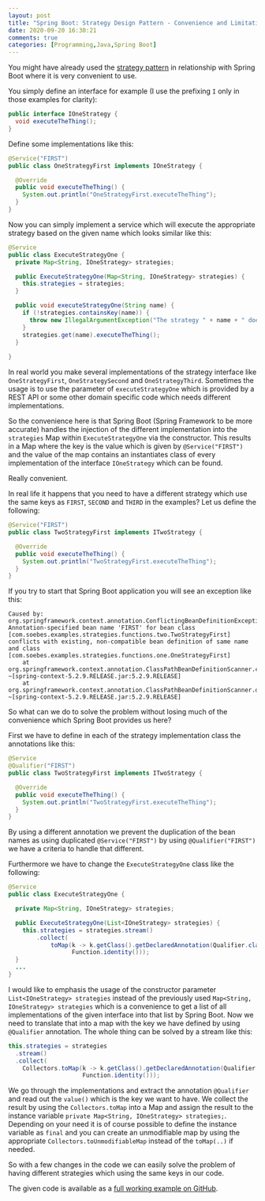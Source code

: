 ```yaml
---
layout: post
title: "Spring Boot: Strategy Design Pattern - Convenience and Limitation"
date: 2020-09-20 16:30:21
comments: true
categories: [Programming,Java,Spring Boot]
---
```

You might have already used the [strategy pattern][strategy-pattern] in relationship with 
Spring Boot where it is very convenient to use.

You simply define an interface for example (I use the prefixing `I` only in those examples
for clarity):
```java
public interface IOneStrategy {
  void executeTheThing();
}
```
Define some implementations like this:
```java
@Service("FIRST")
public class OneStrategyFirst implements IOneStrategy {

  @Override
  public void executeTheThing() {
    System.out.println("OneStrategyFirst.executeTheThing");
  }
}
```
Now you can simply implement a service which will execute the appropriate strategy based on 
the given name which looks similar like this:
```java
@Service
public class ExecuteStrategyOne {
  private Map<String, IOneStrategy> strategies;

  public ExecuteStrategyOne(Map<String, IOneStrategy> strategies) {
    this.strategies = strategies;
  }

  public void executeStrategyOne(String name) {
    if (!strategies.containsKey(name)) {
      throw new IllegalArgumentException("The strategy " + name + " does not exist.");
    }
    strategies.get(name).executeTheThing();
  }
   
}
```
In real world you make several implementations of the strategy interface like `OneStrategyFirst`,
`OneStrategySecond` and `OneStrategyThird`. Sometimes the usage is to use the parameter of 
`executeStrategyOne` which is provided by a REST API or some other domain specific code which needs
different implementations.

So the convenience here is that Spring Boot (Spring Framework to be more accurate) handles the 
injection of the different implementation into the `strategies` Map within `ExecuteStrategyOne`
via the constructor. This results in a Map where the key is the value which is given by 
`@Service("FIRST")` and the value of the map contains an instantiates class of every implementation
of the interface `IOneStrategy` which can be found.

Really convenient. 

In real life it happens that you need to have a different strategy which use the same 
keys as `FIRST`, `SECOND` and `THIRD` in the examples? Let us define the following:

```java
@Service("FIRST")
public class TwoStrategyFirst implements ITwoStrategy {

  @Override
  public void executeTheThing() {
    System.out.println("TwoStrategyFirst.executeTheThing");
  }
}
```
If you try to start that Spring Boot application you will see an exception like this:
```
Caused by: org.springframework.context.annotation.ConflictingBeanDefinitionException: 
Annotation-specified bean name 'FIRST' for bean class [com.soebes.examples.strategies.functions.two.TwoStrategyFirst] 
conflicts with existing, non-compatible bean definition of same name and class 
[com.soebes.examples.strategies.functions.one.OneStrategyFirst]
	at org.springframework.context.annotation.ClassPathBeanDefinitionScanner.checkCandidate(ClassPathBeanDefinitionScanner.java:349) ~[spring-context-5.2.9.RELEASE.jar:5.2.9.RELEASE]
	at org.springframework.context.annotation.ClassPathBeanDefinitionScanner.doScan(ClassPathBeanDefinitionScanner.java:287) ~[spring-context-5.2.9.RELEASE.jar:5.2.9.RELEASE]
```
So what can we do to solve the problem without losing much of the convenience which Spring Boot
provides us here?

First we have to define in each of the strategy implementation class the annotations like this:
```java
@Service
@Qualifier("FIRST")
public class TwoStrategyFirst implements ITwoStrategy {

  @Override
  public void executeTheThing() {
    System.out.println("TwoStrategyFirst.executeTheThing");
  }
}
```
By using a different annotation we prevent the duplication of the bean names as using duplicated
`@Service("FIRST")` by using `@Qualifier("FIRST")` we have a criteria to handle that different.

Furthermore we have to change the `ExecuteStrategyOne` class like the following:
```java
@Service
public class ExecuteStrategyOne {

  private Map<String, IOneStrategy> strategies;

  public ExecuteStrategyOne(List<IOneStrategy> strategies) {
    this.strategies = strategies.stream()
        .collect(
            toMap(k -> k.getClass().getDeclaredAnnotation(Qualifier.class).value(), 
                  Function.identity()));
  }
  ...
}
```
I would like to emphasis the usage of the constructor parameter `List<IOneStrategy> strategies`
instead of the previously used `Map<String, IOneStrategy> strategies` which is a convenience to get a 
list of all implementations of the given interface into that list by Spring Boot. Now we need to 
translate that into a map with the key we have defined by using `@Qualifier` annotation. The whole
thing can be solved by a stream like this:

```java
this.strategies = strategies
  .stream()
  .collect(
    Collectors.toMap(k -> k.getClass().getDeclaredAnnotation(Qualifier.class).value(), 
                     Function.identity()));
```
We go through the implementations and extract the annotation `@Qualifier` and read out the `value()` 
which is the key we want to have. We collect the result by using the `Collectors.toMap` into a Map and
assign the result to the instance variable `private Map<String, IOneStrategy> strategies;`. 
Depending on your need it is of course possible to define the instance variable as `final` and
you can create an unmodifiable map by using the appropriate `Collectors.toUnmodifiableMap` 
instead of the `toMap(..)` if needed.

So with a few changes in the code we can easily solve the problem of having different strategies
which using the same keys in our code.

The given code is available as a [full working example on GitHub][example]. 

[strategy-pattern]: https://en.wikipedia.org/wiki/Strategy_pattern
[example]: https://github.com/khmarbaise/article-spring-boot-convenience-and-limitation